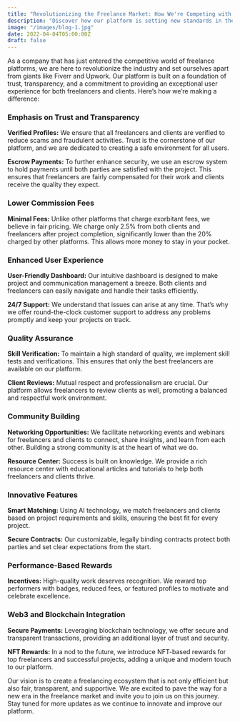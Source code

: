 ```yaml
---
title: "Revolutionizing the Freelance Market: How We're Competing with Fiverr and Upwork"
description: "Discover how our platform is setting new standards in the freelance industry with an emphasis on trust, lower fees, enhanced user experience, and innovative features."
image: "/images/blog-1.jpg"
date: 2022-04-04T05:00:00Z
draft: false
---
```


As a company that has just entered the competitive world of freelance platforms, we are here to revolutionize the industry and set ourselves apart from giants like Fiverr and Upwork. Our platform is built on a foundation of trust, transparency, and a commitment to providing an exceptional user experience for both freelancers and clients. Here’s how we’re making a difference:

### Emphasis on Trust and Transparency

**Verified Profiles:** We ensure that all freelancers and clients are verified to reduce scams and fraudulent activities. Trust is the cornerstone of our platform, and we are dedicated to creating a safe environment for all users.

**Escrow Payments:** To further enhance security, we use an escrow system to hold payments until both parties are satisfied with the project. This ensures that freelancers are fairly compensated for their work and clients receive the quality they expect.

### Lower Commission Fees

**Minimal Fees:** Unlike other platforms that charge exorbitant fees, we believe in fair pricing. We charge only 2.5% from both clients and freelancers after project completion, significantly lower than the 20% charged by other platforms. This allows more money to stay in your pocket.

### Enhanced User Experience

**User-Friendly Dashboard:** Our intuitive dashboard is designed to make project and communication management a breeze. Both clients and freelancers can easily navigate and handle their tasks efficiently.

**24/7 Support:** We understand that issues can arise at any time. That’s why we offer round-the-clock customer support to address any problems promptly and keep your projects on track.

### Quality Assurance

**Skill Verification:** To maintain a high standard of quality, we implement skill tests and verifications. This ensures that only the best freelancers are available on our platform.

**Client Reviews:** Mutual respect and professionalism are crucial. Our platform allows freelancers to review clients as well, promoting a balanced and respectful work environment.

### Community Building

**Networking Opportunities:** We facilitate networking events and webinars for freelancers and clients to connect, share insights, and learn from each other. Building a strong community is at the heart of what we do.

**Resource Center:** Success is built on knowledge. We provide a rich resource center with educational articles and tutorials to help both freelancers and clients thrive.

### Innovative Features

**Smart Matching:** Using AI technology, we match freelancers and clients based on project requirements and skills, ensuring the best fit for every project.

**Secure Contracts:** Our customizable, legally binding contracts protect both parties and set clear expectations from the start.

### Performance-Based Rewards

**Incentives:** High-quality work deserves recognition. We reward top performers with badges, reduced fees, or featured profiles to motivate and celebrate excellence.

### Web3 and Blockchain Integration

**Secure Payments:** Leveraging blockchain technology, we offer secure and transparent transactions, providing an additional layer of trust and security.

**NFT Rewards:** In a nod to the future, we introduce NFT-based rewards for top freelancers and successful projects, adding a unique and modern touch to our platform.

Our vision is to create a freelancing ecosystem that is not only efficient but also fair, transparent, and supportive. We are excited to pave the way for a new era in the freelance market and invite you to join us on this journey. Stay tuned for more updates as we continue to innovate and improve our platform.
